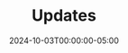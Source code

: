 ---
title: "Updates"
type: "updates"
date: 2024-10-03T00:00:00-05:00
draft: false
hide_nav: true
hide_from_new: true
hide_date: true
hide_comments: true
---